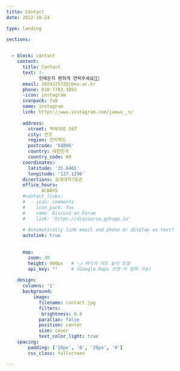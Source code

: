 ```yaml
---
title: Contact
date: 2022-10-24

type: landing

sections:
 

  - block: contact
    content:
      title: Contact
      text: |- 
            언제든지 편하게 연락주세요🤙📞
      email: 202422572@jbnu.ac.kr
      phone: 010-7703-3892
      -icon: instagram
      iconpack: fab
      name: instagram
      link: https://www.instagram.com/jaewa__n/
      
      address:
        street: 백제대로 567
        city: 전주
        region: 전라북도
        postcode: '54896'
        country: 대한민국
        country_code: KR
      coordinates:
        latitude: '35.8461'
        longitude: '127.1296'
      directions: 공과대학7호관
      office_hours:
             ALWAYS
      #contact_links:
      #  - icon: comments
      #    icon_pack: fas
      #    name: Discuss on Forum
      #    link: 'https://discourse.gohugo.io'
    
      # Automatically link email and phone or display as text?
      autolink: true
       

      map:
        zoom: 30
        height: 400px   # 👈 여기서 지도 높이 조절
        api_key: ""     # (Google Maps 쓰면 키 입력 가능)
    
    design:
      columns: '1'
      background:
          image: 
            filename: contact.jpg
            filters:
             brightness: 0.4
            parallax: false
            position: center
            size: cover
            text_color_light: true
    spacing:
        padding: ['20px', '0', '20px', '0']
        css_class: fullscreen

---
```

